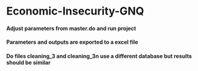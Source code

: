 # Economic-Insecurity-GNQ

#### Adjust parameters from master.do and run project 
#### Parameters and outputs are exported to a excel file 
#### Do files cleaning_3 and cleaning_3n use a different database but results should be similar
